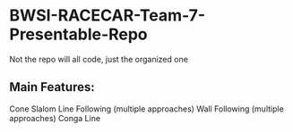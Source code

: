 # BWSI-RACECAR-Team-7-Presentable-Repo
Not the repo will all code, just the organized one

## Main Features:

Cone Slalom
Line Following (multiple approaches)
Wall Following (multiple approaches)
Conga Line

